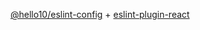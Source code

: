 [@hello10/eslint-config](https://github.com/Hello10/eslint-config) + [eslint-plugin-react](https://github.com/yannickcr/eslint-plugin-react)
